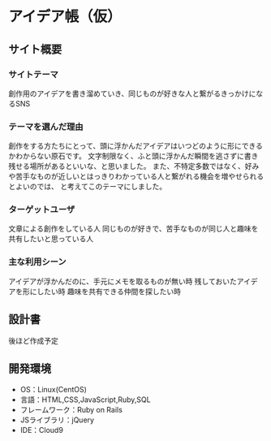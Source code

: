 # アイデア帳（仮）

## サイト概要
### サイトテーマ
創作用のアイデアを書き溜めていき、同じものが好きな人と繋がるきっかけになるSNS
​
### テーマを選んだ理由
創作をする方たちにとって、頭に浮かんだアイデアはいつどのように形にできるかわからない原石です。
文字制限なく、ふと頭に浮かんだ瞬間を逃さずに書き残せる場所があるといいな、と思いました。
また、不特定多数ではなく、好みや苦手なものが近しいとはっきりわかっている人と繋がれる機会を増やせられるとよいのでは、
と考えてこのテーマにしました。

### ターゲットユーザ
文章による創作をしている人
同じものが好きで、苦手なものが同じ人と趣味を共有したいと思っている人
​
### 主な利用シーン
アイデアが浮かんだのに、手元にメモを取るものが無い時
残しておいたアイデアを形にしたい時
趣味を共有できる仲間を探したい時
​
## 設計書
後ほど作成予定
​
## 開発環境
- OS：Linux(CentOS)
- 言語：HTML,CSS,JavaScript,Ruby,SQL
- フレームワーク：Ruby on Rails
- JSライブラリ：jQuery
- IDE：Cloud9
